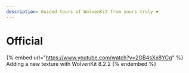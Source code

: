 ```yaml
---
description: Guided tours of WolvenKit from yours truly ❤️
---
```


# Official

{% embed url="https://www.youtube.com/watch?v=2GB4sXx8YCg" %}
Adding a new texture with WolvenKit 8.2.2
{% endembed %}

